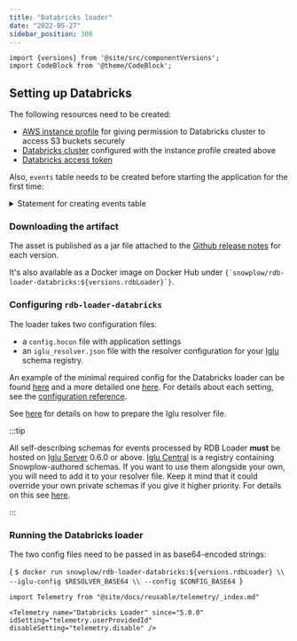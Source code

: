 ```yaml
---
title: "Databricks loader"
date: "2022-05-27"
sidebar_position: 300
---
```


```mdx-code-block
import {versions} from '@site/src/componentVersions';
import CodeBlock from '@theme/CodeBlock';
```

## Setting up Databricks

The following resources need to be created:

- [AWS instance profile](https://docs.databricks.com/administration-guide/cloud-configurations/aws/instance-profiles.html) for giving permission to Databricks cluster to access S3 buckets securely
- [Databricks cluster](https://docs.databricks.com/administration-guide/cloud-configurations/aws/instance-profiles.html#step-5-add-the-instance-profile-to-databricks) configured with the instance profile created above
- [Databricks access token](https://docs.databricks.com/dev-tools/api/latest/authentication.html)

Also, `events` table needs to be created before starting the application for the first time:

<details>
  <summary>Statement for creating events table</summary>
  <CodeBlock language="sql">{
`CREATE TABLE IF NOT EXISTS snowplow.events (
  -- App
  app_id                      VARCHAR(255),
  platform                    VARCHAR(255),
  -- Date/time
  etl_tstamp                  TIMESTAMP,
  collector_tstamp            TIMESTAMP       NOT NULL,
  dvce_created_tstamp         TIMESTAMP,
  -- Event
  event                       VARCHAR(128),
  event_id                    CHAR(36)        NOT NULL,
  txn_id                      INTEGER,
  -- Namespacing and versioning
  name_tracker                VARCHAR(128),
  v_tracker                   VARCHAR(100),
  v_collector                 VARCHAR(100)    NOT NULL,
  v_etl                       VARCHAR(100)    NOT NULL,
  -- User and visit
  user_id                     VARCHAR(255),
  user_ipaddress              VARCHAR(128),
  user_fingerprint            VARCHAR(128),
  domain_userid               VARCHAR(128),
  domain_sessionidx           SMALLINT,
  network_userid              VARCHAR(128),
  -- Location
  geo_country                 CHAR(2),
  geo_region                  CHAR(3),
  geo_city                    VARCHAR(75),
  geo_zipcode                 VARCHAR(15),
  geo_latitude                DOUBLE,
  geo_longitude               DOUBLE,
  geo_region_name             VARCHAR(100),
  -- IP lookups
  ip_isp                      VARCHAR(100),
  ip_organization             VARCHAR(128),
  ip_domain                   VARCHAR(128),
  ip_netspeed                 VARCHAR(100),
  -- Page
  page_url                    VARCHAR(4096),
  page_title                  VARCHAR(2000),
  page_referrer               VARCHAR(4096),
  -- Page URL components
  page_urlscheme              VARCHAR(16),
  page_urlhost                VARCHAR(255),
  page_urlport                INTEGER,
  page_urlpath                VARCHAR(3000),
  page_urlquery               VARCHAR(6000),
  page_urlfragment            VARCHAR(3000),
  -- Referrer URL components
  refr_urlscheme              VARCHAR(16),
  refr_urlhost                VARCHAR(255),
  refr_urlport                INTEGER,
  refr_urlpath                VARCHAR(6000),
  refr_urlquery               VARCHAR(6000),
  refr_urlfragment            VARCHAR(3000),
  -- Referrer details
  refr_medium                 VARCHAR(25),
  refr_source                 VARCHAR(50),
  refr_term                   VARCHAR(255),
  -- Marketing
  mkt_medium                  VARCHAR(255),
  mkt_source                  VARCHAR(255),
  mkt_term                    VARCHAR(255),
  mkt_content                 VARCHAR(500),
  mkt_campaign                VARCHAR(255),
  -- Custom structured event
  se_category                 VARCHAR(1000),
  se_action                   VARCHAR(1000),
  se_label                    VARCHAR(4096),
  se_property                 VARCHAR(1000),
  se_value                    DOUBLE,
  -- Ecommerce
  tr_orderid                  VARCHAR(255),
  tr_affiliation              VARCHAR(255),
  tr_total                    DECIMAL(18,2),
  tr_tax                      DECIMAL(18,2),
  tr_shipping                 DECIMAL(18,2),
  tr_city                     VARCHAR(255),
  tr_state                    VARCHAR(255),
  tr_country                  VARCHAR(255),
  ti_orderid                  VARCHAR(255),
  ti_sku                      VARCHAR(255),
  ti_name                     VARCHAR(255),
  ti_category                 VARCHAR(255),
  ti_price                    DECIMAL(18,2),
  ti_quantity                 INTEGER,
  -- Page ping
  pp_xoffset_min              INTEGER,
  pp_xoffset_max              INTEGER,
  pp_yoffset_min              INTEGER,
  pp_yoffset_max              INTEGER,
  -- User Agent
  useragent                   VARCHAR(1000),
  -- Browser
  br_name                     VARCHAR(50),
  br_family                   VARCHAR(50),
  br_version                  VARCHAR(50),
  br_type                     VARCHAR(50),
  br_renderengine             VARCHAR(50),
  br_lang                     VARCHAR(255),
  br_features_pdf             BOOLEAN,
  br_features_flash           BOOLEAN,
  br_features_java            BOOLEAN,
  br_features_director        BOOLEAN,
  br_features_quicktime       BOOLEAN,
  br_features_realplayer      BOOLEAN,
  br_features_windowsmedia    BOOLEAN,
  br_features_gears           BOOLEAN,
  br_features_silverlight     BOOLEAN,
  br_cookies                  BOOLEAN,
  br_colordepth               VARCHAR(12),
  br_viewwidth                INTEGER,
  br_viewheight               INTEGER,
  -- Operating System
  os_name                     VARCHAR(50),
  os_family                   VARCHAR(50),
  os_manufacturer             VARCHAR(50),
  os_timezone                 VARCHAR(255),
  -- Device/Hardware
  dvce_type                   VARCHAR(50),
  dvce_ismobile               BOOLEAN,
  dvce_screenwidth            INTEGER,
  dvce_screenheight           INTEGER,
  -- Document
  doc_charset                 VARCHAR(128),
  doc_width                   INTEGER,
  doc_height                  INTEGER,
  -- Currency
  tr_currency                 CHAR(3),
  tr_total_base               DECIMAL(18, 2),
  tr_tax_base                 DECIMAL(18, 2),
  tr_shipping_base            DECIMAL(18, 2),
  ti_currency                 CHAR(3),
  ti_price_base               DECIMAL(18, 2),
  base_currency               CHAR(3),
  -- Geolocation
  geo_timezone                VARCHAR(64),
  -- Click ID
  mkt_clickid                 VARCHAR(128),
  mkt_network                 VARCHAR(64),
  -- ETL tags
  etl_tags                    VARCHAR(500),
  -- Time event was sent
  dvce_sent_tstamp            TIMESTAMP,
  -- Referer
  refr_domain_userid          VARCHAR(128),
  refr_dvce_tstamp            TIMESTAMP,
  -- Session ID
  domain_sessionid            VARCHAR(128),
  -- Derived timestamp
  derived_tstamp              TIMESTAMP,
  -- Event schema
  event_vendor                VARCHAR(1000),
  event_name                  VARCHAR(1000),
  event_format                VARCHAR(128),
  event_version               VARCHAR(128),
  -- Event fingerprint
  event_fingerprint           VARCHAR(128),
  -- True timestamp
  true_tstamp                 TIMESTAMP,
  -- Collector timestamp date for partitioning
  collector_tstamp_date       DATE GENERATED ALWAYS AS (DATE(collector_tstamp))
)
PARTITIONED BY (collector_tstamp_date, event_name);
`}</CodeBlock>
</details>


### Downloading the artifact

The asset is published as a jar file attached to the [Github release notes](https://github.com/snowplow/snowplow-rdb-loader/releases) for each version.

<p>It's also available as a Docker image on Docker Hub under <code>{`snowplow/rdb-loader-databricks:${versions.rdbLoader}`}</code>.</p>


### Configuring `rdb-loader-databricks`

The loader takes two configuration files:

- a `config.hocon` file with application settings
- an `iglu_resolver.json` file with the resolver configuration for your [Iglu](https://github.com/snowplow/iglu) schema registry.

An example of the minimal required config for the Databricks loader can be found [here](https://github.com/snowplow/snowplow-rdb-loader/blob/master/config/loader/aws/databricks.config.minimal.hocon) and a more detailed one [here](https://github.com/snowplow/snowplow-rdb-loader/blob/master/config/loader/aws/databricks.config.reference.hocon). For details about each setting, see the [configuration reference](/docs/destinations/warehouses-and-lakes/rdb/loading-transformed-data/rdb-loader-configuration-reference/index.md).

See [here](/docs/pipeline-components-and-applications/iglu/iglu-resolver/index.md) for details on how to prepare the Iglu resolver file.

:::tip

All self-describing schemas for events processed by RDB Loader **must** be hosted on [Iglu Server](/docs/pipeline-components-and-applications/iglu/iglu-repositories/iglu-server/index.md) 0.6.0 or above. [Iglu Central](/docs/pipeline-components-and-applications/iglu/iglu-repositories/iglu-central/index.md) is a registry containing Snowplow-authored schemas. If you want to use them alongside your own, you will need to add it to your resolver file. Keep it mind that it could override your own private schemas if you give it higher priority. For details on this see [here](https://discourse.snowplow.io/t/important-changes-to-iglu-centrals-api-for-schema-lists/5720#how-will-this-affect-my-snowplow-pipeline-3).

:::

### Running the Databricks loader

The two config files need to be passed in as base64-encoded strings:

<CodeBlock language="bash">{
`$ docker run snowplow/rdb-loader-databricks:${versions.rdbLoader} \\
--iglu-config $RESOLVER_BASE64 \\
--config $CONFIG_BASE64
`}</CodeBlock>

```mdx-code-block
import Telemetry from "@site/docs/reusable/telemetry/_index.md"

<Telemetry name="Databricks Loader" since="5.0.0" idSetting="telemetry.userProvidedId" disableSetting="telemetry.disable" />
```
